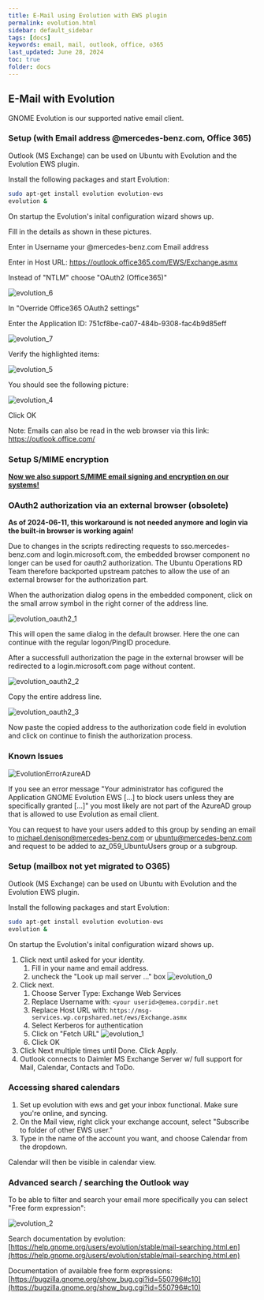 ```yaml
---
title: E-Mail using Evolution with EWS plugin
permalink: evolution.html
sidebar: default_sidebar
tags: [docs]
keywords: email, mail, outlook, office, o365
last_updated: June 28, 2024
toc: true
folder: docs
---
```


## E-Mail with Evolution

GNOME Evolution is our supported native email client.

### Setup (with Email address @mercedes-benz.com, Office 365)

Outlook (MS Exchange) can be used on Ubuntu with Evolution and the Evolution EWS plugin.

Install the following packages and start Evolution:

```bash
sudo apt-get install evolution evolution-ews
evolution &
```

On startup the Evolution's inital configuration wizard shows up.

Fill in the details as shown in these pictures.

Enter in Username your @mercedes-benz.com Email address

Enter in Host URL: <https://outlook.office365.com/EWS/Exchange.asmx>

Instead of "NTLM" choose "OAuth2 (Office365)"

![evolution_6](images/docs/evolution/evolution-o365_2.jpeg)

In "Override Office365 OAuth2 settings"

Enter the Application ID: 751cf8be-ca07-484b-9308-fac4b9d85eff

![evolution_7](images/docs/evolution/evolution-o365_3.jpeg)

Verify the highlighted items:

![evolution_5](images/docs/evolution/evolution-o365_1.jpeg)

You should see the following picture:

![evolution_4](images/docs/evolution/evolution-o365_0.jpeg)

Click OK

Note: Emails can also be read in the web browser via this link: <https://outlook.office.com/>

### Setup S/MIME encryption

[__Now we also support S/MIME email signing and encryption on our systems!__](
/ubunturd/ubuntudoc/cma.html)

### OAuth2 authorization via an external browser (obsolete)

__As of 2024-06-11, this workaround is not needed anymore and login via the
built-in browser is working again!__

Due to changes in the scripts redirecting requests to sso.mercedes-benz.com and login.microsoft.com, the embedded browser component no longer can be used for oauth2 authorization. The Ubuntu Operations RD Team therefore backported upstream patches to allow the use of an external browser for the authorization part.

When the authorization dialog opens in the embedded component, click on the small arrow symbol in the right corner of the address line.

![evolution_oauth2_1](images/docs/evolution/evolution-oauth2-1.jpg)

This will open the same dialog in the default browser. Here the one can continue with the regular logon/PingID procedure.

After a successfull authorization the page in the external browser will be redirected to a login.microsoft.com page without content.

![evolution_oauth2_2](images/docs/evolution/evolution-oauth2-2.jpg)

Copy the entire address line.

![evolution_oauth2_3](images/docs/evolution/evolution-oauth2-3.jpg)

Now paste the copied address to the authorization code field in evolution and click on continue to finish the authorization process.

### Known Issues

![EvolutionErrorAzureAD](images/docs/evolution/EvolutionErrorAzureAD.png)

If you see an error message "Your administrator has cofigured the Application GNOME Evolution EWS [...] to block users unless they are specifically granted [...]" you most likely are not part of the AzureAD group that is allowed to use Evolution as email client.

You can request to have your users added to this group by sending an email to [michael.denison@mercedes-benz.com](mailto:michael.denison@mercedes-benz.com) or [ubuntu@mercedes-benz.com](mailto:ubuntu@mercedes-benz.com) and request to be added to az_059_UbuntuUsers group or a subgroup.

### Setup (mailbox not yet migrated to O365)

Outlook (MS Exchange) can be used on Ubuntu with Evolution and the Evolution EWS plugin.

Install the following packages and start Evolution:

```bash
sudo apt-get install evolution evolution-ews
evolution &
```

On startup the Evolution's inital configuration wizard shows up.

1. Click next until asked for your identity.
    1. Fill in your name and email address.
    2. uncheck the "Look up mail server ..." box
    ![evolution_0](images/docs/evolution/evolution_0.jpg)
2. Click next.
    1. Choose Server Type: Exchange Web Services
    2. Replace Username with: `<your userid>@emea.corpdir.net`
    3. Replace Host URL with: `https://msg-services.wp.corpshared.net/ews/Exchange.asmx`
    4. Select Kerberos for authentication
    5. Click on "Fetch URL"
    ![evolution_1](images/docs/evolution/evolution_1.png)
    6. Click OK
3. Click Next multiple times until Done. Click Apply.
4. Outlook connects to Daimler MS Exchange Server w/ full support for Mail, Calendar, Contacts and ToDo.

### Accessing shared calendars

1. Set up evolution with ews and get your inbox functional. Make sure you're online, and syncing.
2. On the Mail view, right click your exchange account, select "Subscribe to folder of other EWS user."
3. Type in the name of the account you want, and choose Calendar from the dropdown.

Calendar will then be visible in calendar view.

### Advanced search / searching the Outlook way

To be able to filter and search your email more specifically you can select "Free form expression":

![evolution_2](images/docs/evolution/evolution_2.png)

Search documentation by evolution: [https://help.gnome.org/users/evolution/stable/mail-searching.html.en](https://help.gnome.org/users/evolution/stable/mail-searching.html.en)

Documentation of available free form expressions: [https://bugzilla.gnome.org/show_bug.cgi?id=550796#c10](https://bugzilla.gnome.org/show_bug.cgi?id=550796#c10)
